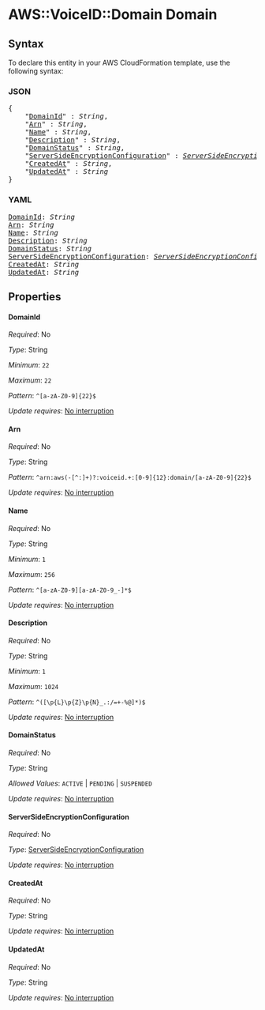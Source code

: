 # AWS::VoiceID::Domain Domain

## Syntax

To declare this entity in your AWS CloudFormation template, use the following syntax:

### JSON

<pre>
{
    "<a href="#domainid" title="DomainId">DomainId</a>" : <i>String</i>,
    "<a href="#arn" title="Arn">Arn</a>" : <i>String</i>,
    "<a href="#name" title="Name">Name</a>" : <i>String</i>,
    "<a href="#description" title="Description">Description</a>" : <i>String</i>,
    "<a href="#domainstatus" title="DomainStatus">DomainStatus</a>" : <i>String</i>,
    "<a href="#serversideencryptionconfiguration" title="ServerSideEncryptionConfiguration">ServerSideEncryptionConfiguration</a>" : <i><a href="serversideencryptionconfiguration.md">ServerSideEncryptionConfiguration</a></i>,
    "<a href="#createdat" title="CreatedAt">CreatedAt</a>" : <i>String</i>,
    "<a href="#updatedat" title="UpdatedAt">UpdatedAt</a>" : <i>String</i>
}
</pre>

### YAML

<pre>
<a href="#domainid" title="DomainId">DomainId</a>: <i>String</i>
<a href="#arn" title="Arn">Arn</a>: <i>String</i>
<a href="#name" title="Name">Name</a>: <i>String</i>
<a href="#description" title="Description">Description</a>: <i>String</i>
<a href="#domainstatus" title="DomainStatus">DomainStatus</a>: <i>String</i>
<a href="#serversideencryptionconfiguration" title="ServerSideEncryptionConfiguration">ServerSideEncryptionConfiguration</a>: <i><a href="serversideencryptionconfiguration.md">ServerSideEncryptionConfiguration</a></i>
<a href="#createdat" title="CreatedAt">CreatedAt</a>: <i>String</i>
<a href="#updatedat" title="UpdatedAt">UpdatedAt</a>: <i>String</i>
</pre>

## Properties

#### DomainId

_Required_: No

_Type_: String

_Minimum_: <code>22</code>

_Maximum_: <code>22</code>

_Pattern_: <code>^[a-zA-Z0-9]{22}$</code>

_Update requires_: [No interruption](https://docs.aws.amazon.com/AWSCloudFormation/latest/UserGuide/using-cfn-updating-stacks-update-behaviors.html#update-no-interrupt)

#### Arn

_Required_: No

_Type_: String

_Pattern_: <code>^arn:aws(-[^:]+)?:voiceid.+:[0-9]{12}:domain/[a-zA-Z0-9]{22}$</code>

_Update requires_: [No interruption](https://docs.aws.amazon.com/AWSCloudFormation/latest/UserGuide/using-cfn-updating-stacks-update-behaviors.html#update-no-interrupt)

#### Name

_Required_: No

_Type_: String

_Minimum_: <code>1</code>

_Maximum_: <code>256</code>

_Pattern_: <code>^[a-zA-Z0-9][a-zA-Z0-9_-]*$</code>

_Update requires_: [No interruption](https://docs.aws.amazon.com/AWSCloudFormation/latest/UserGuide/using-cfn-updating-stacks-update-behaviors.html#update-no-interrupt)

#### Description

_Required_: No

_Type_: String

_Minimum_: <code>1</code>

_Maximum_: <code>1024</code>

_Pattern_: <code>^([\p{L}\p{Z}\p{N}_.:/=+\-%@]*)$</code>

_Update requires_: [No interruption](https://docs.aws.amazon.com/AWSCloudFormation/latest/UserGuide/using-cfn-updating-stacks-update-behaviors.html#update-no-interrupt)

#### DomainStatus

_Required_: No

_Type_: String

_Allowed Values_: <code>ACTIVE</code> | <code>PENDING</code> | <code>SUSPENDED</code>

_Update requires_: [No interruption](https://docs.aws.amazon.com/AWSCloudFormation/latest/UserGuide/using-cfn-updating-stacks-update-behaviors.html#update-no-interrupt)

#### ServerSideEncryptionConfiguration

_Required_: No

_Type_: <a href="serversideencryptionconfiguration.md">ServerSideEncryptionConfiguration</a>

_Update requires_: [No interruption](https://docs.aws.amazon.com/AWSCloudFormation/latest/UserGuide/using-cfn-updating-stacks-update-behaviors.html#update-no-interrupt)

#### CreatedAt

_Required_: No

_Type_: String

_Update requires_: [No interruption](https://docs.aws.amazon.com/AWSCloudFormation/latest/UserGuide/using-cfn-updating-stacks-update-behaviors.html#update-no-interrupt)

#### UpdatedAt

_Required_: No

_Type_: String

_Update requires_: [No interruption](https://docs.aws.amazon.com/AWSCloudFormation/latest/UserGuide/using-cfn-updating-stacks-update-behaviors.html#update-no-interrupt)

